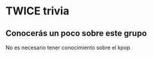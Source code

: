# TWICE trivia
## Conocerás un poco sobre este grupo 
No es necesario tener conocimiento sobre el kpop
